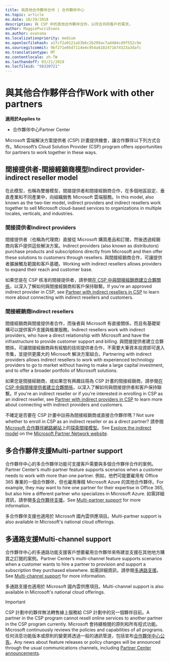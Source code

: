 ```yaml
---
title: 與其他合作夥伴合作 | 合作夥伴中心
ms.topic: article
ms.date: 10/29/2018
description: 與 CSP 中的其他合作夥伴合作，以符合共同客戶的需求。
author: MaggiePucciEvans
ms.author: evansma
ms.localizationpriority: medium
ms.openlocfilehash: a1fcf2a9121a53b6c2b299ac7ad484cd9f552c9e
ms.sourcegitcommit: 9bf271e05d7114e4c954a8102471b74323a3dafc
ms.translationtype: MT
ms.contentlocale: zh-TW
ms.lasthandoff: 03/21/2019
ms.locfileid: "58320721"
---
```

# <a name="work-with-other-partners"></a><span data-ttu-id="5c97a-103">與其他合作夥伴合作</span><span class="sxs-lookup"><span data-stu-id="5c97a-103">Work with other partners</span></span>

<span data-ttu-id="5c97a-104">**適用於**</span><span class="sxs-lookup"><span data-stu-id="5c97a-104">**Applies to**</span></span>

-  <span data-ttu-id="5c97a-105">合作夥伴中心</span><span class="sxs-lookup"><span data-stu-id="5c97a-105">Partner Center</span></span>

<span data-ttu-id="5c97a-106">Microsoft 雲端解決方案提供者 (CSP) 計畫提供機會，讓合作夥伴以下列方式合作。</span><span class="sxs-lookup"><span data-stu-id="5c97a-106">Microsoft’s Cloud Solution Provider (CSP) program offers opportunities for partners to work together in these ways.</span></span>

## <a name="indirect-provider-indirect-reseller-model"></a><span data-ttu-id="5c97a-107">間接提供者-間接經銷商模型</span><span class="sxs-lookup"><span data-stu-id="5c97a-107">Indirect provider-indirect reseller model</span></span>

<span data-ttu-id="5c97a-108">在此模型，也稱為雙層模型，間接提供者和間接經銷商合作，在多個地區設定、垂直產業和不同產業中，向組織銷售 Microsoft 雲端服務。</span><span class="sxs-lookup"><span data-stu-id="5c97a-108">In this model, also known as the two-tier model, indirect providers and indirect resellers work together to sell Microsoft cloud-based services to organizations in multiple locales, verticals, and industries.</span></span> 

### <a name="indirect-providers"></a><span data-ttu-id="5c97a-109">間接提供者</span><span class="sxs-lookup"><span data-stu-id="5c97a-109">Indirect providers</span></span>

<span data-ttu-id="5c97a-110">間接提供者（也稱為代理商）直接從 Microsoft 購買產品和訂閱，然後透過經銷商向客戶提供這些解決方案。</span><span class="sxs-lookup"><span data-stu-id="5c97a-110">Indirect providers (also known as distributors) purchase products and subscriptions directly from Microsoft and then offer these solutions to customers through resellers.</span></span> <span data-ttu-id="5c97a-111">與間接經銷商合作，可讓提供者擴展觸及範圍和客戶基礎。</span><span class="sxs-lookup"><span data-stu-id="5c97a-111">Working with indirect resellers allows providers to expand their reach and customer base.</span></span> 

<span data-ttu-id="5c97a-112">如果您是在 CSP 核准的間接提供者，請參閱[在 CSP 中與間接經銷商建立合夥關係](indirect-provider-tasks-in-partner-center.md)，以深入了解如何與間接經銷商和客戶保持聯繫。</span><span class="sxs-lookup"><span data-stu-id="5c97a-112">If you're an approved indirect provider in CSP, see [Partner with indirect resellers in CSP](indirect-provider-tasks-in-partner-center.md) to learn more about connecting with indirect resellers and customers.</span></span> 

### <a name="indirect-resellers"></a><span data-ttu-id="5c97a-113">間接經銷商</span><span class="sxs-lookup"><span data-stu-id="5c97a-113">Indirect resellers</span></span> 

<span data-ttu-id="5c97a-114">間接經銷商與間接提供者合作，而後者與 Microsoft 有直接關係，而且有基礎架構可以提供客戶支援與帳單服務。</span><span class="sxs-lookup"><span data-stu-id="5c97a-114">Indirect resellers work with indirect providers, who have a direct relationship with Microsoft and have the infrastructure to provide customer support and billing.</span></span> <span data-ttu-id="5c97a-115">與間接提供者建立合夥關係，可讓間接經銷商與有經驗的技術提供者合作，不需要大筆資本投資即可進入市集，並提供更廣大的 Microsoft 解決方案組合。</span><span class="sxs-lookup"><span data-stu-id="5c97a-115">Partnering with indirect providers allows indirect resellers to work with experienced technology providers to go to market without having to make a large capital investment, and to offer a broader portfolio of Microsoft solutions.</span></span> 

<span data-ttu-id="5c97a-116">如果您是間接經銷商，或如果您有興趣註冊為 CSP 計畫的間接經銷商，請參閱[在 CSP 中與間接提供者建立合夥關係](indirect-reseller-tasks-in-partner-center.md)，以深入了解如何與間接提供者和客戶保持聯繫。</span><span class="sxs-lookup"><span data-stu-id="5c97a-116">If you're an indirect reseller or if you're interested in enrolling in CSP as an indirect reseller, see [Partner with indirect providers in CSP](indirect-reseller-tasks-in-partner-center.md) to learn more about connecting with indirect providers and customers.</span></span>

<span data-ttu-id="5c97a-117">不確定是否要在 CSP 計畫中註冊為間接經銷商或直接合作夥伴嗎？</span><span class="sxs-lookup"><span data-stu-id="5c97a-117">Not sure whether to enroll in CSP as an indirect reseller or as a direct partner?</span></span> <span data-ttu-id="5c97a-118">請參閱 [Microsoft 合作夥伴網路網站](https://partner.microsoft.com)上的[探索間接模型](https://partner.microsoft.com/cloud-solution-provider/indirect)。</span><span class="sxs-lookup"><span data-stu-id="5c97a-118">See [Explore the indirect model](https://partner.microsoft.com/cloud-solution-provider/indirect) on the [Microsoft Partner Network website](https://partner.microsoft.com).</span></span>   

## <a name="multi-partner-support"></a><span data-ttu-id="5c97a-119">多合作夥伴支援</span><span class="sxs-lookup"><span data-stu-id="5c97a-119">Multi-partner support</span></span>

<span data-ttu-id="5c97a-120">合作夥伴中心的多合作夥伴功能可支援客戶需要與多個合作夥伴合作的案例。</span><span class="sxs-lookup"><span data-stu-id="5c97a-120">Partner Center’s multi-partner feature supports scenarios when a customer needs to work with more than one partner.</span></span> <span data-ttu-id="5c97a-121">例如，他們可能要雇用有 Office 365 專業的一個合作夥伴，但也雇用專精 Microsoft Azure 的其他合作夥伴。</span><span class="sxs-lookup"><span data-stu-id="5c97a-121">For example, they may want to hire one partner for their expertise in Office 365, but also hire a different partner who specializes in Microsoft Azure.</span></span> <span data-ttu-id="5c97a-122">如需詳細資訊，請參閱[多合作夥伴支援](multipartner.md)。</span><span class="sxs-lookup"><span data-stu-id="5c97a-122">See [Multi-partner support](multipartner.md) for more information.</span></span>

<span data-ttu-id="5c97a-123">多合作夥伴支援也適用於 Microsoft 國內雲供應項目。</span><span class="sxs-lookup"><span data-stu-id="5c97a-123">Multi-partner support is also available in Microsoft's national cloud offerings.</span></span> 

## <a name="multi-channel-support"></a><span data-ttu-id="5c97a-124">多通路支援</span><span class="sxs-lookup"><span data-stu-id="5c97a-124">Multi-channel support</span></span>

<span data-ttu-id="5c97a-125">合作夥伴中心的多通路功能支援客戶想要雇用合作夥伴來佈建並支援在其他地方購買之訂閱的案例。</span><span class="sxs-lookup"><span data-stu-id="5c97a-125">Partner Center’s multi-channel feature supports scenarios when a customer wants to hire a partner to provision and support a subscription they purchased elsewhere.</span></span> <span data-ttu-id="5c97a-126">如需詳細資訊，請參閱[多通路支援](multichannel.md)。</span><span class="sxs-lookup"><span data-stu-id="5c97a-126">See [Multi-channel support](multichannel.md) for more information.</span></span>

<span data-ttu-id="5c97a-127">多通路支援也適用於 Microsoft 國內雲供應項目。</span><span class="sxs-lookup"><span data-stu-id="5c97a-127">Multi-channel support is also available in Microsoft's national cloud offerings.</span></span>

> [!IMPORTANT]  
> <span data-ttu-id="5c97a-128">CSP 計劃中的夥伴無法轉售線上服務給 CSP 計劃中的另一個夥伴目前。</span><span class="sxs-lookup"><span data-stu-id="5c97a-128">A partner in the CSP program cannot resell online services to another partner in the CSP program currently.</span></span> <span data-ttu-id="5c97a-129">Microsoft 會持續檢閱的原則和所有程式功能。</span><span class="sxs-lookup"><span data-stu-id="5c97a-129">Microsoft continuously reviews the policies and capabilities of all programs.</span></span> <span data-ttu-id="5c97a-130">任何消息功能版本或原則的變更將透過一般的通訊管道，包括宣布[合作夥伴中心公告](https://partner.microsoft.com/en-us/pcv/announcements)。</span><span class="sxs-lookup"><span data-stu-id="5c97a-130">Any news about feature releases or policy changes will be announced through the usual communications channels, including [Partner Center announcements](https://partner.microsoft.com/en-us/pcv/announcements).</span></span>